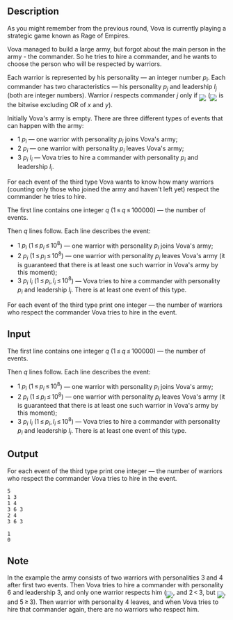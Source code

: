 ## Description

<div><p>As you might remember from the previous round, Vova is currently playing a strategic game known as Rage of Empires.</p><p>Vova managed to build a large army, but forgot about the main person in the army - the commander. So he tries to hire a commander, and he wants to choose the person who will be respected by warriors.</p><p>Each warrior is represented by his personality — an integer number <span class="tex-span"><i>p</i><sub class="lower-index"><i>i</i></sub></span>. Each commander has two characteristics — his personality <span class="tex-span"><i>p</i><sub class="lower-index"><i>j</i></sub></span> and leadership <span class="tex-span"><i>l</i><sub class="lower-index"><i>j</i></sub></span> (both are integer numbers). Warrior <span class="tex-span"><i>i</i></span> <span class="tex-font-style-it">respects</span> commander <span class="tex-span"><i>j</i></span> only if <img align="middle" class="tex-formula" src="file://bveoP9fz.png" style="max-width: 100.0%;max-height: 100.0%;"> (<img align="middle" class="tex-formula" src="file://aCPKEmLw.png" style="max-width: 100.0%;max-height: 100.0%;"> is the bitwise excluding OR of <span class="tex-span"><i>x</i></span> and <span class="tex-span"><i>y</i></span>).</p><p>Initially Vova's army is empty. There are three different types of events that can happen with the army:</p><ul> <li> <span class="tex-span">1&nbsp;<i>p</i><sub class="lower-index"><i>i</i></sub></span> — one warrior with personality <span class="tex-span"><i>p</i><sub class="lower-index"><i>i</i></sub></span> joins Vova's army; </li><li> <span class="tex-span">2&nbsp;<i>p</i><sub class="lower-index"><i>i</i></sub></span> — one warrior with personality <span class="tex-span"><i>p</i><sub class="lower-index"><i>i</i></sub></span> leaves Vova's army; </li><li> <span class="tex-span">3&nbsp;<i>p</i><sub class="lower-index"><i>i</i></sub>&nbsp;<i>l</i><sub class="lower-index"><i>i</i></sub></span> — Vova tries to hire a commander with personality <span class="tex-span"><i>p</i><sub class="lower-index"><i>i</i></sub></span> and leadership <span class="tex-span"><i>l</i><sub class="lower-index"><i>i</i></sub></span>. </li></ul><p>For each event of the third type Vova wants to know how many warriors (counting only those who joined the army and haven't left yet) <span class="tex-font-style-it">respect</span> the commander he tries to hire.</p></div><div class="input-specification"><p>The first line contains one integer <span class="tex-span"><i>q</i></span> (<span class="tex-span">1 ≤ <i>q</i> ≤ 100000</span>) — the number of events.</p><p>Then <span class="tex-span"><i>q</i></span> lines follow. Each line describes the event:</p><ul> <li> <span class="tex-span">1&nbsp;<i>p</i><sub class="lower-index"><i>i</i></sub></span> (<span class="tex-span">1 ≤ <i>p</i><sub class="lower-index"><i>i</i></sub> ≤ 10<sup class="upper-index">8</sup></span>) — one warrior with personality <span class="tex-span"><i>p</i><sub class="lower-index"><i>i</i></sub></span> joins Vova's army; </li><li> <span class="tex-span">2&nbsp;<i>p</i><sub class="lower-index"><i>i</i></sub></span> (<span class="tex-span">1 ≤ <i>p</i><sub class="lower-index"><i>i</i></sub> ≤ 10<sup class="upper-index">8</sup></span>) — one warrior with personality <span class="tex-span"><i>p</i><sub class="lower-index"><i>i</i></sub></span> leaves Vova's army (it is guaranteed that there is at least one such warrior in Vova's army by this moment); </li><li> <span class="tex-span">3&nbsp;<i>p</i><sub class="lower-index"><i>i</i></sub>&nbsp;<i>l</i><sub class="lower-index"><i>i</i></sub></span> (<span class="tex-span">1 ≤ <i>p</i><sub class="lower-index"><i>i</i></sub>, <i>l</i><sub class="lower-index"><i>i</i></sub> ≤ 10<sup class="upper-index">8</sup></span>) — Vova tries to hire a commander with personality <span class="tex-span"><i>p</i><sub class="lower-index"><i>i</i></sub></span> and leadership <span class="tex-span"><i>l</i><sub class="lower-index"><i>i</i></sub></span>. There is at least one event of this type. </li></ul></div><div class="output-specification"><p>For each event of the third type print one integer — the number of warriors who <span class="tex-font-style-it">respect</span> the commander Vova tries to hire in the event.</p></div>

## Input

<p>The first line contains one integer <span class="tex-span"><i>q</i></span> (<span class="tex-span">1 ≤ <i>q</i> ≤ 100000</span>) — the number of events.</p><p>Then <span class="tex-span"><i>q</i></span> lines follow. Each line describes the event:</p><ul> <li> <span class="tex-span">1&nbsp;<i>p</i><sub class="lower-index"><i>i</i></sub></span> (<span class="tex-span">1 ≤ <i>p</i><sub class="lower-index"><i>i</i></sub> ≤ 10<sup class="upper-index">8</sup></span>) — one warrior with personality <span class="tex-span"><i>p</i><sub class="lower-index"><i>i</i></sub></span> joins Vova's army; </li><li> <span class="tex-span">2&nbsp;<i>p</i><sub class="lower-index"><i>i</i></sub></span> (<span class="tex-span">1 ≤ <i>p</i><sub class="lower-index"><i>i</i></sub> ≤ 10<sup class="upper-index">8</sup></span>) — one warrior with personality <span class="tex-span"><i>p</i><sub class="lower-index"><i>i</i></sub></span> leaves Vova's army (it is guaranteed that there is at least one such warrior in Vova's army by this moment); </li><li> <span class="tex-span">3&nbsp;<i>p</i><sub class="lower-index"><i>i</i></sub>&nbsp;<i>l</i><sub class="lower-index"><i>i</i></sub></span> (<span class="tex-span">1 ≤ <i>p</i><sub class="lower-index"><i>i</i></sub>, <i>l</i><sub class="lower-index"><i>i</i></sub> ≤ 10<sup class="upper-index">8</sup></span>) — Vova tries to hire a commander with personality <span class="tex-span"><i>p</i><sub class="lower-index"><i>i</i></sub></span> and leadership <span class="tex-span"><i>l</i><sub class="lower-index"><i>i</i></sub></span>. There is at least one event of this type. </li></ul>

## Output

<p>For each event of the third type print one integer — the number of warriors who <span class="tex-font-style-it">respect</span> the commander Vova tries to hire in the event.</p>





```input1
5
1 3
1 4
3 6 3
2 4
3 6 3

```




```output1
1
0

```



## Note

<p>In the example the army consists of two warriors with personalities <span class="tex-span">3</span> and <span class="tex-span">4</span> after first two events. Then Vova tries to hire a commander with personality <span class="tex-span">6</span> and leadership <span class="tex-span">3</span>, and only one warrior respects him (<img align="middle" class="tex-formula" src="file://IRIPxUfV.png" style="max-width: 100.0%;max-height: 100.0%;">, and <span class="tex-span">2 &lt; 3</span>, but <img align="middle" class="tex-formula" src="file://rNEqfmcx.png" style="max-width: 100.0%;max-height: 100.0%;">, and <span class="tex-span">5 ≥ 3</span>). Then warrior with personality <span class="tex-span">4</span> leaves, and when Vova tries to hire that commander again, there are no warriors who respect him.</p>
